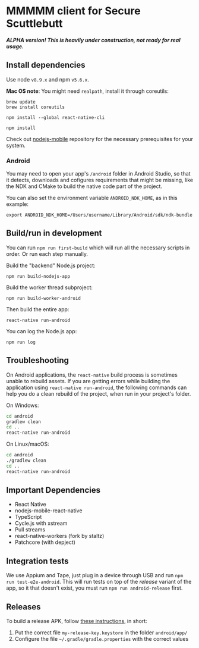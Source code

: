 # MMMMM client for Secure Scuttlebutt

***ALPHA version! This is heavily under construction, not ready for real usage.***

## Install dependencies

Use node `v8.9.x` and npm `v5.6.x`.

**Mac OS note**: You might need `realpath`, install it through coreutils:

```
brew update
brew install coreutils
```

```
npm install --global react-native-cli
```

```
npm install
```

Check out [nodejs-mobile](https://github.com/janeasystems/nodejs-mobile) repository for the necessary prerequisites for your system.

### Android

You may need to open your app's `/android` folder in Android Studio, so that it detects, downloads and cofigures requirements that might be missing, like the NDK and CMake to build the native code part of the project.

You can also set the environment variable `ANDROID_NDK_HOME`, as in this example:

```
export ANDROID_NDK_HOME=/Users/username/Library/Android/sdk/ndk-bundle
```

## Build/run in development

You can run `npm run first-build` which will run all the necessary scripts in order. Or run each step manually.

Build the "backend" Node.js project:

```
npm run build-nodejs-app
```

Build the worker thread subproject:

```
npm run build-worker-android
```

Then build the entire app:

```
react-native run-android
```

You can log the Node.js app:

```
npm run log
```

## Troubleshooting

On Android applications, the `react-native` build process is sometimes unable to rebuild assets.
If you are getting errors while building the application using `react-native run-android`, the following commands can help you do a clean rebuild of the project, when run in your project's folder.

On Windows:
```sh
cd android
gradlew clean
cd ..
react-native run-android
```

On Linux/macOS:
```sh
cd android
./gradlew clean
cd ..
react-native run-android
```

## Important Dependencies

- React Native
- nodejs-mobile-react-native
- TypeScript
- Cycle.js with xstream
- Pull streams
- react-native-workers (fork by staltz)
- Patchcore (with depject)

## Integration tests

We use Appium and Tape, just plug in a device through USB and run `npm run test-e2e-android`. This will run tests on top of the *release* variant of the app, so it that doesn't exist, you must run `npm run android-release` first.

## Releases

To build a release APK, follow [these instructions](https://facebook.github.io/react-native/docs/signed-apk-android.html), in short:

1. Put the correct file `my-release-key.keystore` in the folder `android/app/`
2. Configure the file `~/.gradle/gradle.properties` with the correct values
